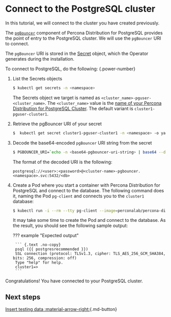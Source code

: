 # Connect to the PostgreSQL cluster

In this tutorial, we will connect to the cluster you have created previously. 

The [`pgBouncer`](http://pgbouncer.github.io/) component of Percona Distribution for PostgreSQL provides the point of entry to the PostgreSQL cluster. We will use the `pgBouncer` URI to connect. 

The `pgBouncer` URI is stored in the [Secret](https://kubernetes.io/docs/concepts/configuration/secret/) object, which the Operator generates during the installation.

To connect to PostgreSQL, do the following:
{.power-number}

1. List the Secrets objects

    ```{.bash data-prompt="$"}
    $ kubectl get secrets -n <namespace>
    ```

    The Secrets object we target is named as
    `<cluster_name>-pguser-<cluster_name>`. The `<cluster_name>` value is
    the [name of your Percona Distribution for PostgreSQL Cluster](operator.md#metadata-name). The default variant is `cluster1-pguser-cluster1`.

2. Retrieve the pgBouncer URI of your secret

    ``` {.bash data-prompt="$" }
    $  kubectl get secret cluster1-pguser-cluster1 -n <namespace> -o yaml
    ```

3. Decode the base64-encoded `pgBouncer` URI string from the secret

    ``` {.bash data-prompt="$" }
    $ PGBOUNCER_URI=`echo -n <base64-pgbouncer-uri-string> | base64 --decode`
    ```

    The format of the decoded URI is the following:

    ```{.text .no-copy}
    postgresql://<user>:<password>@<cluster-name>-pgbouncer.<namespace>.svc:5432/<db>
    ```

4. Create a Pod where you start a container with Percona Distribution for PostgreSQL and connect to the database. The following command does it, naming the Pod `pg-client` and connects you to the `cluster1` database:

    ``` {.bash data-prompt="$"}
    $ kubectl run -i --rm --tty pg-client --image=perconalab/percona-distribution-postgresql:15 --restart=Never -- psql $PGBOUNCER_URI
    ```

    It may take some time to create the Pod and connect to the database. As the result, you should see the following sample output: 

    ??? example "Expected output"

        ``` {.text .no-copy}
        psql ({{ postgresrecommended }})
        SSL connection (protocol: TLSv1.3, cipher: TLS_AES_256_GCM_SHA384, bits: 256, compression: off)
        Type "help" for help.
        cluster1=>
        ```

Congratulations! You have connected to your PostgreSQL cluster.

## Next steps

[Insert testing data :material-arrow-right:](data-insert.md){.md-button}
